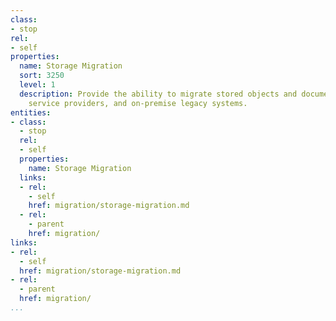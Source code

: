 ```yaml
---
class:
- stop
rel:
- self
properties:
  name: Storage Migration
  sort: 3250
  level: 1
  description: Provide the ability to migrate stored objects and documents between
    service providers, and on-premise legacy systems.
entities:
- class:
  - stop
  rel:
  - self
  properties:
    name: Storage Migration
  links:
  - rel:
    - self
    href: migration/storage-migration.md
  - rel:
    - parent
    href: migration/
links:
- rel:
  - self
  href: migration/storage-migration.md
- rel:
  - parent
  href: migration/
...
```


